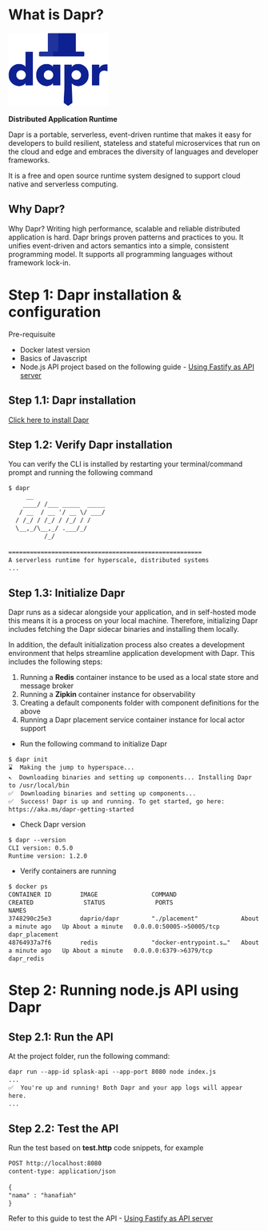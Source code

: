 # What is Dapr?
<img src="https://raw.githubusercontent.com/dapr/dapr/master/img/dapr_logo.svg" width="200">

**Distributed Application Runtime**

Dapr is a portable, serverless, event-driven runtime that makes it easy for developers to build resilient, 
stateless and stateful microservices that run on the cloud and edge and embraces the diversity of languages 
and developer frameworks.

It is a free and open source runtime system designed to support cloud native and serverless computing.

## Why Dapr?

Why Dapr?
Writing high performance, scalable and reliable distributed application is hard. Dapr brings proven patterns 
and practices to you. It unifies event-driven and actors semantics into a simple, consistent programming model. 
It supports all programming languages without framework lock-in.

# Step 1: Dapr installation & configuration

Pre-requisuite
- Docker latest version
- Basics of Javascript
- Node.js API project based on the following guide - [Using Fastify as API server](Using%20Fastify%20as%20API%20server.md)

## Step 1.1: Dapr installation
[Click here to install Dapr](https://docs.dapr.io/getting-started/install-dapr-cli/)

## Step 1.2: Verify Dapr installation
You can verify the CLI is installed by restarting your terminal/command prompt and running the following command

```
$ dapr
	 __                
    ____/ /___ _____  _____
   / __  / __ '/ __ \/ ___/
  / /_/ / /_/ / /_/ / /    
  \__,_/\__,_/ .___/_/     
	      /_/            
	      
======================================================
A serverless runtime for hyperscale, distributed systems
...
```

## Step 1.3: Initialize Dapr
Dapr runs as a sidecar alongside your application, and in self-hosted mode this means it is a process on your local machine. 
Therefore, initializing Dapr includes fetching the Dapr sidecar binaries and installing them locally.

In addition, the default initialization process also creates a development environment that helps streamline application 
development with Dapr. This includes the following steps:
1. Running a **Redis** container instance to be used as a local state store and message broker
1. Running a **Zipkin** container instance for observability
1. Creating a default components folder with component definitions for the above
1. Running a Dapr placement service container instance for local actor support



- Run the following command to initialize Dapr
```
$ dapr init
⌛  Making the jump to hyperspace...
↖  Downloading binaries and setting up components... Installing Dapr to /usr/local/bin
✅  Downloading binaries and setting up components...
✅  Success! Dapr is up and running. To get started, go here: https://aka.ms/dapr-getting-started
```

- Check Dapr version
```
$ dapr --version
CLI version: 0.5.0 
Runtime version: 1.2.0
```

- Verify containers are running
```
$ docker ps
CONTAINER ID        IMAGE               COMMAND                  CREATED              STATUS              PORTS                      NAMES
3748290c25e3        daprio/dapr         "./placement"            About a minute ago   Up About a minute   0.0.0.0:50005->50005/tcp   dapr_placement
48764937a7f6        redis               "docker-entrypoint.s…"   About a minute ago   Up About a minute   0.0.0.0:6379->6379/tcp     dapr_redis
```
# Step 2: Running node.js API using Dapr

## Step 2.1: Run the API
At the project folder, run the following command:
```
dapr run --app-id splask-api --app-port 8080 node index.js
...
✅  You're up and running! Both Dapr and your app logs will appear here.
...
```

## Step 2.2: Test the API
Run the test based on **test.http** code snippets, for example
```
POST http://localhost:8080
content-type: application/json

{
"nama" : "hanafiah"
}
```
Refer to this guide to test the API - [Using Fastify as API server](Using%20Fastify%20as%20API%20server.md)
